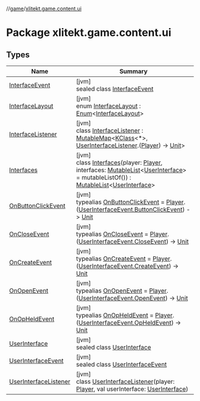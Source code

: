 //[game](../../index.md)/[xlitekt.game.content.ui](index.md)

# Package xlitekt.game.content.ui

## Types

| Name | Summary |
|---|---|
| [InterfaceEvent](-interface-event/index.md) | [jvm]<br>sealed class [InterfaceEvent](-interface-event/index.md) |
| [InterfaceLayout](-interface-layout/index.md) | [jvm]<br>enum [InterfaceLayout](-interface-layout/index.md) : [Enum](https://kotlinlang.org/api/latest/jvm/stdlib/kotlin/-enum/index.html)&lt;[InterfaceLayout](-interface-layout/index.md)&gt; |
| [InterfaceListener](-interface-listener/index.md) | [jvm]<br>class [InterfaceListener](-interface-listener/index.md) : [MutableMap](https://kotlinlang.org/api/latest/jvm/stdlib/kotlin.collections/-mutable-map/index.html)&lt;[KClass](https://kotlinlang.org/api/latest/jvm/stdlib/kotlin.reflect/-k-class/index.html)&lt;*&gt;, [UserInterfaceListener](-user-interface-listener/index.md).([Player](../xlitekt.game.actor.player/-player/index.md)) -&gt; [Unit](https://kotlinlang.org/api/latest/jvm/stdlib/kotlin/-unit/index.html)&gt; |
| [Interfaces](-interfaces/index.md) | [jvm]<br>class [Interfaces](-interfaces/index.md)(player: [Player](../xlitekt.game.actor.player/-player/index.md), interfaces: [MutableList](https://kotlinlang.org/api/latest/jvm/stdlib/kotlin.collections/-mutable-list/index.html)&lt;[UserInterface](-user-interface/index.md)&gt; = mutableListOf()) : [MutableList](https://kotlinlang.org/api/latest/jvm/stdlib/kotlin.collections/-mutable-list/index.html)&lt;[UserInterface](-user-interface/index.md)&gt; |
| [OnButtonClickEvent](index.md#-308394779%2FClasslikes%2F440369633) | [jvm]<br>typealias [OnButtonClickEvent](index.md#-308394779%2FClasslikes%2F440369633) = [Player](../xlitekt.game.actor.player/-player/index.md).([UserInterfaceEvent.ButtonClickEvent](-user-interface-event/-button-click-event/index.md)) -&gt; [Unit](https://kotlinlang.org/api/latest/jvm/stdlib/kotlin/-unit/index.html) |
| [OnCloseEvent](index.md#1821806567%2FClasslikes%2F440369633) | [jvm]<br>typealias [OnCloseEvent](index.md#1821806567%2FClasslikes%2F440369633) = [Player](../xlitekt.game.actor.player/-player/index.md).([UserInterfaceEvent.CloseEvent](-user-interface-event/-close-event/index.md)) -&gt; [Unit](https://kotlinlang.org/api/latest/jvm/stdlib/kotlin/-unit/index.html) |
| [OnCreateEvent](index.md#-1244066565%2FClasslikes%2F440369633) | [jvm]<br>typealias [OnCreateEvent](index.md#-1244066565%2FClasslikes%2F440369633) = [Player](../xlitekt.game.actor.player/-player/index.md).([UserInterfaceEvent.CreateEvent](-user-interface-event/-create-event/index.md)) -&gt; [Unit](https://kotlinlang.org/api/latest/jvm/stdlib/kotlin/-unit/index.html) |
| [OnOpenEvent](index.md#1692743625%2FClasslikes%2F440369633) | [jvm]<br>typealias [OnOpenEvent](index.md#1692743625%2FClasslikes%2F440369633) = [Player](../xlitekt.game.actor.player/-player/index.md).([UserInterfaceEvent.OpenEvent](-user-interface-event/-open-event/index.md)) -&gt; [Unit](https://kotlinlang.org/api/latest/jvm/stdlib/kotlin/-unit/index.html) |
| [OnOpHeldEvent](index.md#259597109%2FClasslikes%2F440369633) | [jvm]<br>typealias [OnOpHeldEvent](index.md#259597109%2FClasslikes%2F440369633) = [Player](../xlitekt.game.actor.player/-player/index.md).([UserInterfaceEvent.OpHeldEvent](-user-interface-event/-op-held-event/index.md)) -&gt; [Unit](https://kotlinlang.org/api/latest/jvm/stdlib/kotlin/-unit/index.html) |
| [UserInterface](-user-interface/index.md) | [jvm]<br>sealed class [UserInterface](-user-interface/index.md) |
| [UserInterfaceEvent](-user-interface-event/index.md) | [jvm]<br>sealed class [UserInterfaceEvent](-user-interface-event/index.md) |
| [UserInterfaceListener](-user-interface-listener/index.md) | [jvm]<br>class [UserInterfaceListener](-user-interface-listener/index.md)(player: [Player](../xlitekt.game.actor.player/-player/index.md), val userInterface: [UserInterface](-user-interface/index.md)) |
